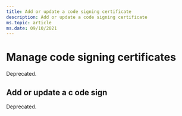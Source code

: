 ```yaml
---
title: Add or update a code signing certificate
description: Add or update a code signing certificate
ms.topic: article
ms.date: 09/10/2021
---
```


# Manage code signing certificates

Deprecated.

## Add or update a c ode sign

Deprecated.